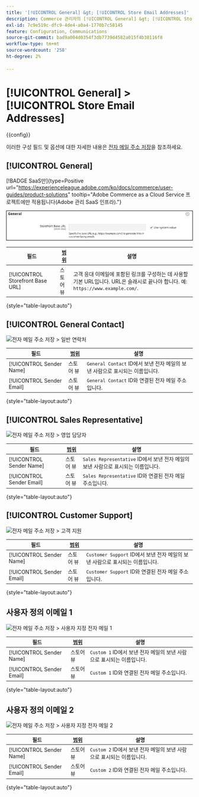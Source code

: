 ```yaml
---
title: '[!UICONTROL General] &gt; [!UICONTROL Store Email Addresses]'
description: Commerce 관리자의 [!UICONTROL General] &gt; [!UICONTROL Store Email Addresses] 페이지에서 구성 설정을 검토하십시오.
exl-id: 7c9e519c-dfc9-4de4-a0a4-1770b7c58145
feature: Configuration, Communications
source-git-commit: bad9a004d0354f3db7739d4582a015f4b38116f8
workflow-type: tm+mt
source-wordcount: '258'
ht-degree: 2%

---
```


# [!UICONTROL General] > [!UICONTROL Store Email Addresses]

{{config}}

이러한 구성 필드 및 옵션에 대한 자세한 내용은 [전자 메일 주소 저장](../../getting-started/store-details.md#store-email-addresses)을 참조하세요.

## [!UICONTROL General]

[!BADGE SaaS만]{type=Positive url="https://experienceleague.adobe.com/ko/docs/commerce/user-guides/product-solutions" tooltip="Adobe Commerce as a Cloud Service 프로젝트에만 적용됩니다(Adobe 관리 SaaS 인프라)."}

![전자 메일 주소 저장 > 일반 연락처](./assets/store-email-addresses-general-general.png)<!-- zoom -->

| 필드 | [범위](../../getting-started/websites-stores-views.md#scope-settings) | 설명 |
|--- |--- |--- |
| [!UICONTROL Storefront Base URL] | 스토어 뷰 | 고객 응대 이메일에 포함된 링크를 구성하는 데 사용할 기본 URL입니다. URL은 슬래시로 끝나야 합니다. 예: `https://www.example.com/`. |

{style="table-layout:auto"}

## [!UICONTROL General Contact]

![전자 메일 주소 저장 > 일반 연락처](./assets/store-email-addresses-general-contact.png)<!-- zoom -->

| 필드 | [범위](../../getting-started/websites-stores-views.md#scope-settings) | 설명 |
|--- |--- |--- |
| [!UICONTROL Sender Name] | 스토어 뷰 | `General Contact` ID에서 보낸 전자 메일의 보낸 사람으로 표시되는 이름입니다. |
| [!UICONTROL Sender Email] | 스토어 뷰 | `General Contact` ID와 연결된 전자 메일 주소입니다. |

{style="table-layout:auto"}

## [!UICONTROL Sales Representative]

![전자 메일 주소 저장 > 영업 담당자](./assets/store-email-addresses-sales-rep.png)<!-- zoom -->

| 필드 | [범위](../../getting-started/websites-stores-views.md#scope-settings) | 설명 |
|--- |--- |--- |
| [!UICONTROL Sender Name] | 스토어 뷰 | `Sales Representative` ID에서 보낸 전자 메일의 보낸 사람으로 표시되는 이름입니다. |
| [!UICONTROL Sender Email] | 스토어 뷰 | `Sales Representative` ID와 연결된 전자 메일 주소입니다. |

{style="table-layout:auto"}

## [!UICONTROL Customer Support]

![전자 메일 주소 저장 > 고객 지원](./assets/store-email-addresses-customer-support.png)<!-- zoom -->

| 필드 | [범위](../../getting-started/websites-stores-views.md#scope-settings) | 설명 |
|--- |--- |--- |
| [!UICONTROL Sender Name] | 스토어 뷰 | `Customer Support` ID에서 보낸 전자 메일의 보낸 사람으로 표시되는 이름입니다. |
| [!UICONTROL Sender Email] | 스토어 뷰 | `Customer Support` ID와 연결된 전자 메일 주소입니다. |

{style="table-layout:auto"}

## 사용자 정의 이메일 1

![전자 메일 주소 저장 > 사용자 지정 전자 메일 1](./assets/store-email-addresses-custom-email1.png)<!-- zoom -->

| 필드 | [범위](../../getting-started/websites-stores-views.md#scope-settings) | 설명 |
|--- |--- |--- |
| [!UICONTROL Sender Name] | 스토어 뷰 | `Custom 1` ID에서 보낸 전자 메일의 보낸 사람으로 표시되는 이름입니다. |
| [!UICONTROL Sender Email] | 스토어 뷰 | `Custom 1` ID와 연결된 전자 메일 주소입니다. |

{style="table-layout:auto"}

## 사용자 정의 이메일 2

![전자 메일 주소 저장 > 사용자 지정 전자 메일 2](./assets/store-email-addresses-custom-email1.png)<!-- zoom -->

| 필드 | [범위](../../getting-started/websites-stores-views.md#scope-settings) | 설명 |
|--- |--- |--- |
| [!UICONTROL Sender Name] | 스토어 뷰 | `Custom 2` ID에서 보낸 전자 메일의 보낸 사람으로 표시되는 이름입니다. |
| [!UICONTROL Sender Email] | 스토어 뷰 | `Custom 2` ID와 연결된 전자 메일 주소입니다. |

{style="table-layout:auto"}
